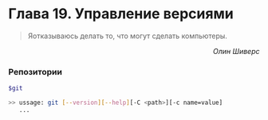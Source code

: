 # Глава 19. Управление версиями

> Яотказываюсь делать то, что могут сделать компьютеры.

<p style="text-align: right;"><i>Олин Шиверс</i></p>

### Репозитории



```bash
$git

>> ussage: git [--version][--help][-C <path>][-c name=value]
   ...
```


